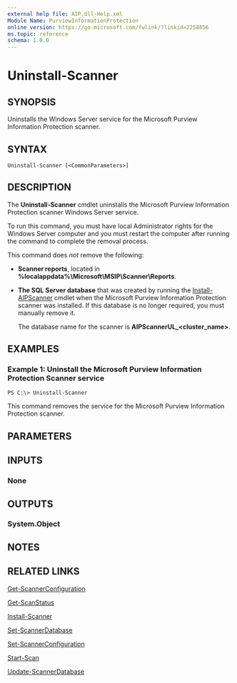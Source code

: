 ```yaml
---
external help file: AIP.dll-Help.xml
Module Name: PurviewInformationProtection
online version: https://go.microsoft.com/fwlink/?linkid=2258856
ms.topic: reference
schema: 1.0.0
---
```


# Uninstall-Scanner

## SYNOPSIS
Uninstalls the Windows Server service for the Microsoft Purview Information Protection scanner.

## SYNTAX

```
Uninstall-Scanner [<CommonParameters>]
```

## DESCRIPTION
The **Uninstall-Scanner** cmdlet uninstalls the Microsoft Purview Information Protection scanner Windows Server service. 

To run this command, you must have local Administrator rights for the Windows Server computer and you must restart the computer after running the command to complete the removal process.

This command does *not* remove the following:

- **Scanner reports**, located in **%localappdata%\Microsoft\MSIP\Scanner\Reports**.

- **The SQL Server database** that was created by running the [Install-AIPScanner](nstall-AIPScanner.md) cmdlet when the Microsoft Purview Information Protection scanner was installed. If this database is no longer required, you must manually remove it. 

    The database name for the scanner is **AIPScannerUL_\<cluster_name>**.


## EXAMPLES

### Example 1: Uninstall the Microsoft Purview Information Protection Scanner service
```
PS C:\> Uninstall-Scanner
```

This command removes the service for the Microsoft Purview Information Protection scanner.

## PARAMETERS

## INPUTS

### None

## OUTPUTS

### System.Object

## NOTES

## RELATED LINKS

[Get-ScannerConfiguration](Get-ScannerConfiguration.md)

[Get-ScanStatus](Get-ScanStatus.md)

[Install-Scanner](Install-Scanner.md)

[Set-ScannerDatabase](Set-ScannerDatabase.md)

[Set-ScannerConfiguration](Set-ScannerConfiguration.md)

[Start-Scan](Start-Scan.md)

[Update-ScannerDatabase](Update-ScannerDatabse.md)